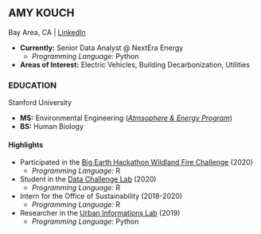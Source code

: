 ## AMY KOUCH

Bay Area, CA | [LinkedIn](https://www.linkedin.com/in/amykouch/)
- **Currently:** Senior Data Analyst @ NextEra Energy
  - *Programming Language:* Python
- **Areas of Interest:** Electric Vehicles, Building Decarbonization, Utilities


### EDUCATION
Stanford University
- **MS:** Environmental Engineering ([*Atmsophere & Energy Program*](https://cee.stanford.edu/academics-admission/graduate-degrees/ms-programs/atmosphereenergy))
- **BS:** Human Biology

#### Highlights
- Participated in the [Big Earth Hackathon Wildland Fire Challenge](https://devpost.com/software/ca-carbon-emissions-under-forest-management-scenarios) (2020)
  - *Programming Language:* R
- Student in the [Data Challenge Lab](https://datalab.stanford.edu/challenge-lab) (2020)
  - *Programming Language:* R
- Intern for the Office of Sustainability (2018-2020)
  - *Programming Language:* R
- Researcher in the [Urban Informations Lab](https://www.uil.stanford.edu/) (2019)
  - *Programming Language:* Python
